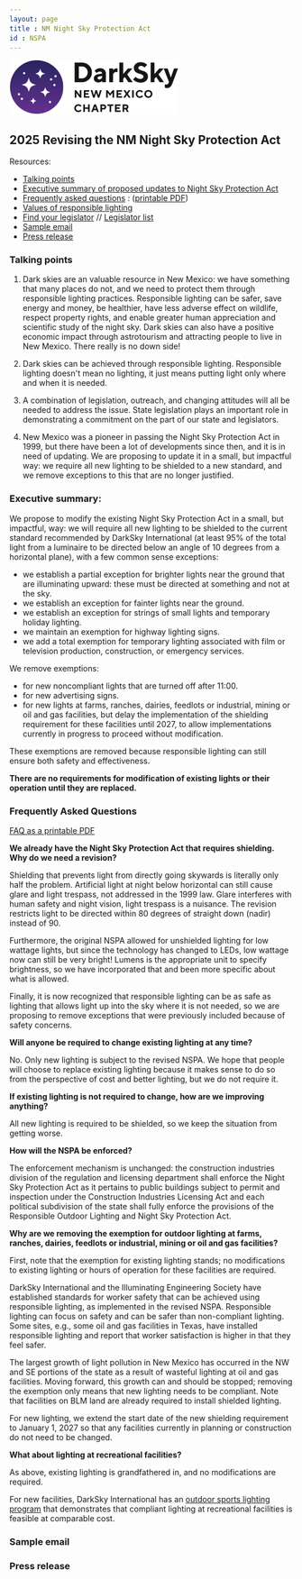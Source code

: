 ```yaml
---
layout: page
title : NM Night Sky Protection Act
id : NSPA
---
```


![logo](../logo.png)

## 2025 Revising the NM Night Sky Protection Act

Resources:
- [Talking points](#points)
- [Executive summary of proposed updates to Night Sky Protection Act](#exec)
- [Frequently asked questions](#faq) : ([printable PDF](FAQ_NSPA_changes_for_2025.pdf))
- [Values of responsible lighting](../Values_of_Responsible_Lighting.pdf)
- [Find your legislator](https://www.nmlegis.gov/members/find_my_legislator) // [Legislator list](https://www.nmlegis.gov/members/Legislator_List)
- [Sample email](#sample)
- [Press release](#release)

<A NAME=points></A>
### Talking points

1. Dark skies are an valuable resource in New Mexico: we have
something that many places do not, and we need to protect them
through responsible lighting practices. Responsible lighting can
be safer, save energy and money, be healthier, have less adverse
effect on wildlife, respect property rights, and enable greater
human appreciation and scientific study of the night sky. Dark skies
can also have a positive economic impact through astrotourism and
attracting people to live in New Mexico. There really is no down
side!

2. Dark skies can be achieved through responsible lighting. Responsible
lighting doesn't mean no lighting, it just means putting light only
where and when it is needed.

3. A combination of legislation, outreach, and changing attitudes
will all be needed to address the issue. State legislation plays
an important role in demonstrating a commitment on the part of our
state and legislators.

4. New Mexico was a pioneer in passing the Night Sky Protection Act
in 1999, but there have been a lot of developments since then, and
it is in need of updating. We are proposing to update it in a small,
but impactful way: we require all new lighting to be shielded to a
new standard, and we remove exceptions to this that are no longer
justified.

<A NAME=exec></A>
### Executive summary: 

We propose to modify the existing Night Sky Protection Act in a small, but impactful, way: we will require all new lighting to be shielded to the current standard recommended by DarkSky International (at least 95% of the total light from a luminaire to be directed below an angle of 10 degrees from a horizontal plane), with a few common sense exceptions:
- we establish a partial exception for brighter lights near the ground that are illuminating upward: these must be directed at something and not at the sky.
- we establish an exception for fainter lights near the ground.
- we establish an exception for strings of small lights and temporary holiday lighting.
- we maintain an exemption for highway lighting signs.
- we add a total exemption for temporary lighting associated with film or television production, construction, or emergency services.

We remove exemptions:
- for new noncompliant lights that are turned off after 11:00. 
- for new advertising signs.
- for new lights at farms, ranches, dairies, feedlots or industrial, mining or oil and gas facilities, but delay the implementation of the shielding requirement for these facilities until 2027, to allow implementations currently in progress to proceed without modification. 

These exemptions are removed because responsible lighting can still ensure both safety and effectiveness.

**There are no requirements for modification of existing lights or their operation until they are replaced.**

<A NAME=faq></A>
### Frequently Asked Questions

[FAQ as a printable PDF](FAQ_NSPA_change_for_2025.pdf)

**We already have the Night Sky Protection Act that requires shielding. Why do we need a revision?**

Shielding that prevents light from directly going skywards is
literally only half the problem. Artificial light at night below
horizontal can still cause glare and light trespass, not addressed
in the 1999 law. Glare interferes with human safety and night vision,
light trespass is a nuisance.  The revision restricts light to be
directed within 80 degrees of straight down (nadir) instead of 90.

Furthermore, the original NSPA allowed for unshielded lighting for
low wattage lights, but since the technology has changed to LEDs,
low wattage now can still be very bright! Lumens is the appropriate
unit to specify brightness, so we have incorporated that and been
more specific about what is allowed.

Finally, it is now recognized that responsible lighting can be as
safe as lighting that allows light up into the sky where it is not
needed, so we are proposing to remove exceptions that were previously
included because of safety concerns.

**Will anyone be required to change existing lighting at any time?**

No. Only new lighting is subject to the revised NSPA. We hope that people will choose to replace existing lighting because it makes sense to do so from the perspective of cost and better lighting, but we do not require it.

**If existing lighting is not required to change, how are we improving anything?**

All new lighting is required to be shielded, so we keep the situation from getting worse. 

**How will the NSPA be enforced?**

The enforcement mechanism is unchanged: the construction industries
division of the regulation and licensing department shall enforce
the Night Sky Protection Act as it pertains to public buildings
subject to permit and inspection under the Construction Industries
Licensing Act and each political subdivision of the state shall
fully enforce the provisions of the Responsible Outdoor Lighting
and Night Sky Protection Act.


**Why are we removing the exemption for outdoor lighting at farms, ranches, dairies, feedlots or industrial, mining or oil and gas facilities?**

First, note that the exemption for existing lighting stands; no
modifications to existing lighting or hours of operation for these
facilities are required.

DarkSky International and the Illuminating Engineering Society have
established standards for worker safety that can be achieved using
responsible lighting, as implemented in the revised NSPA. Responsible
lighting can focus on safety and can be safer than non-compliant
lighting. Some sites, e.g., some oil and gas facilities in Texas,
have installed responsible lighting and report that worker satisfaction
is higher in that they feel safer.

The largest growth of light pollution in New Mexico has occurred
in the NW and SE portions of the state as a result of wasteful
lighting at oil and gas facilities. Moving forward, this growth can
and should be stopped; removing the exemption only means that new
lighting needs to be compliant. Note that facilities on BLM land
are already required to install shielded lighting.

For new lighting, we extend the start date of the new shielding
requirement to January 1, 2027 so that any facilities currently in
planning or construction do not need to be changed.


**What about lighting at recreational facilities?**

As above, existing lighting is grandfathered in, and no modifications are required.

For new facilities, DarkSky International has an
[outdoor sports lighting program](https://darksky.org/what-we-do/darksky-approved/outdoor-sports-lighting/) that
demonstrates that compliant lighting at recreational facilities is
feasible at comparable cost.

<A NAME=sample></A>
### Sample email

<A NAME=release></A>
### Press release

